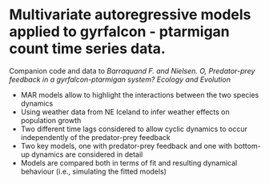 # Multivariate autoregressive models applied to gyrfalcon - ptarmigan count time series data.

Companion code and data to *Barraquand F. and Nielsen. O, Predator-prey feedback in a gyrfalcon-ptarmigan system? Ecology and Evolution* 

* MAR models allow to highlight the interactions between the two species dynamics
* Using weather data from NE Iceland to infer weather effects on population growth 
* Two different time lags considered to allow cyclic dynamics to occur independently of the predator-prey feedback
* Two key models, one with predator-prey feedback and one with bottom-up dynamics are considered in detail
* Models are compared both in terms of fit and resulting dynamical behaviour (i.e., simulating the fitted models)


